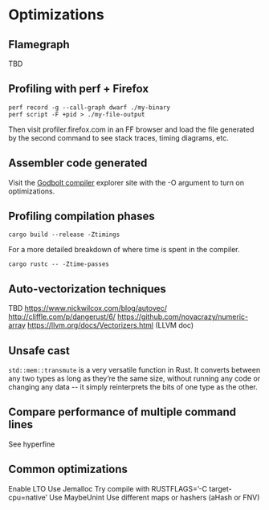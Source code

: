 # Optimizations

## Flamegraph

TBD

## Profiling with perf + Firefox

```shell
perf record -g --call-graph dwarf ./my-binary
perf script -F +pid > ./my-file-output
```

Then visit profiler.firefox.com in an FF browser and load the file generated by the second command to see stack traces, timing diagrams, etc.

## Assembler code generated

Visit the [Godbolt compiler](https://godbolt.org) explorer site with the -O argument to turn on optimizations.

## Profiling compilation phases

`cargo build --release -Ztimings`

For a more detailed breakdown of where time is spent in the compiler.

`cargo rustc -- -Ztime-passes`

## Auto-vectorization techniques

TBD
https://www.nickwilcox.com/blog/autovec/ 
http://cliffle.com/p/dangerust/6/
https://github.com/novacrazy/numeric-array
https://llvm.org/docs/Vectorizers.html (LLVM doc)

## Unsafe cast

`std::mem::transmute` is a very versatile function in Rust. It converts between any two types as long as they’re the same size, without running any code or changing any data -- it simply reinterprets the bits of one type as the other.

## Compare performance of multiple command lines

See hyperfine

## Common optimizations 

Enable LTO
Use Jemalloc
Try compile with RUSTFLAGS=’-C target-cpu=native’
Use MaybeUnint
Use different maps or hashers (aHash or FNV)
